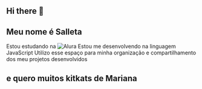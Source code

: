 ## Hi there 👋

## Meu nome é Salleta

Estou estudando na ![Alura](link)
Estou me desenvolvendo na linguagem JavaScript
Utilizo esse espaço para minha organização e compartilhamento dos meu projetos desenvolvidos

## e quero muitos kitkats de Mariana

<!--
**00001113461214sp/00001113461214sp** is a ✨ _special_ ✨ repository because its `README.md` (this file) appears on your GitHub profile.

Here are some ideas to get you started:

- 🔭 I’m currently working on ...
- 🌱 I’m currently learning ...
- 👯 I’m looking to collaborate on ...
- 🤔 I’m looking for help with ...
- 💬 Ask me about ...
- 📫 How to reach me: ...
- 😄 Pronouns: ...
- ⚡ Fun fact: ...
-->
